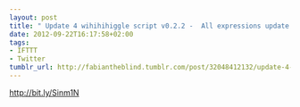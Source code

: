 ```yaml
---
layout: post
title: " Update 4 wihihihiggle script v0.2.2 -  All expressions update now if you change"
date: 2012-09-22T16:17:58+02:00
tags:
- IFTTT
- Twitter
tumblr_url: http://fabiantheblind.tumblr.com/post/32048412132/update-4-wihihihiggle-script-v0-2-2-all-expressions
---
```

http://bit.ly/Sinm1N
